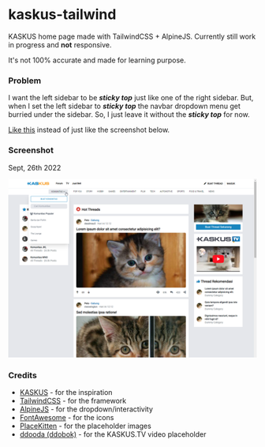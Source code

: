 # kaskus-tailwind

KASKUS home page made with TailwindCSS + AlpineJS. Currently still work in progress and **not** responsive.

It's not 100% accurate and made for learning purpose.

### Problem

I want the left sidebar to be **_sticky top_** just like one of the right sidebar. But, when I set the left sidebar to **_sticky top_** the navbar dropdown menu get burried under the sidebar. So, I just leave it without the **_sticky top_** for now.

[Like this](https://github.com/prastya28/kaskus-tailwind/blob/main/public/assets/img/problem_03.png) instead of just like the screenshot below.

### Screenshot

Sept, 26th 2022

![Screenshot / Sept 25th 2022](https://github.com/prastya28/kaskus-tailwind/blob/main/public/assets/img/ss_07.png)

### Credits

- [KASKUS](https://www.kaskus.co.id) - for the inspiration
- [TailwindCSS](https://tailwindcss.com) - for the framework
- [AlpineJS](https://alpinejs.dev) - for the dropdown/interactivity
- [FontAwesome](https://fontawesome.com/icons) - for the icons
- [PlaceKitten](https://placekitten.com) - for the placeholder images
- [ddooda (ddobok)](https://youtu.be/z8I6uIkI37k) - for the KASKUS.TV video placeholder
